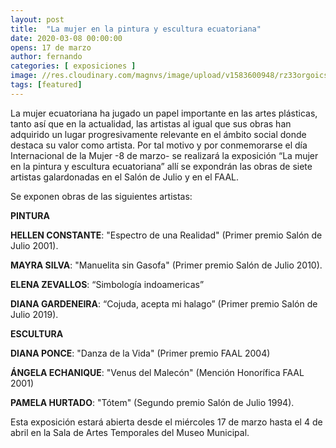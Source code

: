 ```yaml
---
layout: post
title:  "La mujer en la pintura y escultura ecuatoriana"
date: 2020-03-08 00:00:00
opens: 17 de marzo
author: fernando
categories: [ exposiciones ]
image: //res.cloudinary.com/magnvs/image/upload/v1583600948/rz33orgoicsip7inuifx.jpg
tags: [featured]
---
```

La mujer ecuatoriana ha jugado un papel importante en las artes plásticas, tanto así que en la actualidad, las artistas al igual que sus obras han adquirido un lugar progresivamente relevante en el ámbito social donde destaca su valor como artista. Por tal motivo y por conmemorarse el día Internacional de la Mujer -8 de marzo- se realizará la exposición “La mujer en la pintura y escultura ecuatoriana” allí se expondrán las obras de siete artistas galardonadas en el Salón de Julio y en el FAAL.

Se exponen obras de las siguientes artistas:

**PINTURA**

**HELLEN CONSTANTE**: "Espectro de una Realidad" (Primer premio Salón de Julio 2001).

**MAYRA SILVA**: "Manuelita sin Gasofa" (Primer premio Salón de Julio 2010).

**ELENA ZEVALLOS**: “Simbología indoamericas”

**DIANA GARDENEIRA**: “Cojuda, acepta mi halago” (Primer premio Salón de Julio 2019).

**ESCULTURA**

**DIANA PONCE**: "Danza de la Vida" (Primer premio FAAL 2004)

**ÁNGELA ECHANIQUE**: "Venus del Malecón" (Mención Honorífica FAAL 2001)

**PAMELA HURTADO**: "Tótem" (Segundo premio Salón de Julio 1994).

Esta exposición estará abierta desde el miércoles 17 de marzo hasta el 4 de abril en la Sala de Artes Temporales del Museo Municipal.
